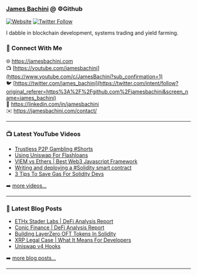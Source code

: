 ### [James Bachini][website] @ ⚙️Github

[![Website](https://img.shields.io/website?label=jamesbachini.com&style=for-the-badge&url=https%3A%2F%2Fjamesbachini.com)](https://jamesbachini.com)
[![Twitter Follow](https://img.shields.io/twitter/follow/james_bachini?color=1DA1F2&logo=twitter&style=for-the-badge)](https://twitter.com/intent/follow?original_referer=https%3A%2F%2Fgithub.com%2Fjamesbachini&screen_name=jamesbachini)

I dabble in blockchain development, systems trading and yield farming.

### 👋 Connect With Me

🌐 https://jamesbachini.com
<br />
📺 [https://youtube.com/jamesbachini](https://www.youtube.com/c/JamesBachini?sub_confirmation=1)
<br />
🐦 [https://twitter.com/james_bachini](https://twitter.com/intent/follow?original_referer=https%3A%2F%2Fgithub.com%2Fjamesbachini&screen_name=james_bachini)
<br />
👔 https://linkedin.com/in/jamesbachini
<br />
✉️ https://jamesbachini.com/contact/

---

### 📺 Latest YouTube Videos

<!-- YOUTUBE:START -->
- [Trustless P2P Gambling #Shorts](https://www.youtube.com/watch?v=c3FP4R89FC4)
- [Using Uniswap For Flashloans](https://www.youtube.com/watch?v=rte5Rk-XQ24)
- [VIEM vs Ethers | Best Web3 Javascript Framework](https://www.youtube.com/watch?v=MXU4FN3fkmY)
- [Writing and deploying a #Solidity smart contract](https://www.youtube.com/watch?v=FT-U48kQoso)
- [3 Tips To Save Gas For Solidity Devs](https://www.youtube.com/watch?v=xfNHzqkMWEQ)
<!-- YOUTUBE:END -->

➡️ [more videos...](https://youtube.com/jamesbachini)

---

### 📝 Latest Blog Posts

<!-- BLOG-POST-LIST:START -->
- [ETHx Stader Labs | DeFi Analysis Report](https://jamesbachini.com/ethx-stader-labs/)
- [Conic Finance | DeFi Analysis Report](https://jamesbachini.com/conic-finance/)
- [Building LayerZero OFT Tokens In Solidity](https://jamesbachini.com/layerzero-oft/)
- [XRP Legal Case | What It Means For Developers](https://jamesbachini.com/xrp-legal-case/)
- [Uniswap v4 Hooks](https://jamesbachini.com/uniswap-v4-hooks/)
<!-- BLOG-POST-LIST:END -->

➡️ [more blog posts...](https://jamesbachini.com)

---

[website]: https://jamesbachini.com
[twitter]: https://twitter.com/james_bachini
[youtube]: https://youtube.com/jamesbachini
[linkedin]: https://linkedin.com/in/jamesbachini

